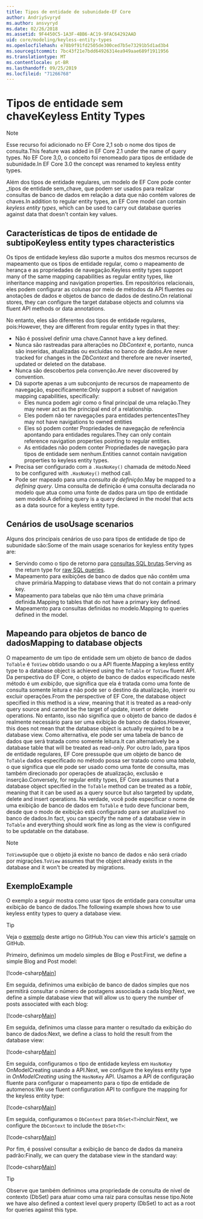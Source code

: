 ```yaml
---
title: Tipos de entidade de subunidade-EF Core
author: AndriySvyryd
ms.author: ansvyryd
ms.date: 02/26/2018
ms.assetid: 9F4450C5-1A3F-4BB6-AC19-9FAC64292AAD
uid: core/modeling/keyless-entity-types
ms.openlocfilehash: e78b9f91fd2505de300ced7b5e73291b5d1ad3b4
ms.sourcegitcommit: 7bc43f21e7bdd64926314ea949aae689f1911956
ms.translationtype: MT
ms.contentlocale: pt-BR
ms.lasthandoff: 09/25/2019
ms.locfileid: "71266768"
---
```

# <a name="keyless-entity-types"></a><span data-ttu-id="2802c-102">Tipos de entidade sem chave</span><span class="sxs-lookup"><span data-stu-id="2802c-102">Keyless Entity Types</span></span>
> [!NOTE]
> <span data-ttu-id="2802c-103">Esse recurso foi adicionado no EF Core 2,1 sob o nome dos tipos de consulta.</span><span class="sxs-lookup"><span data-stu-id="2802c-103">This feature was added in EF Core 2.1 under the name of query types.</span></span> <span data-ttu-id="2802c-104">No EF Core 3,0, o conceito foi renomeado para tipos de entidade de subunidade.</span><span class="sxs-lookup"><span data-stu-id="2802c-104">In EF Core 3.0 the concept was renamed to keyless entity types.</span></span>

<span data-ttu-id="2802c-105">Além dos tipos de entidade regulares, um modelo de EF Core pode conter _tipos de entidade sem_chave, que podem ser usados para realizar consultas de banco de dados em relação a data que não contém valores de chaves.</span><span class="sxs-lookup"><span data-stu-id="2802c-105">In addition to regular entity types, an EF Core model can contain _keyless entity types_, which can be used to carry out database queries against data that doesn't contain key values.</span></span>

## <a name="keyless-entity-types-characteristics"></a><span data-ttu-id="2802c-106">Características de tipos de entidade de subtipo</span><span class="sxs-lookup"><span data-stu-id="2802c-106">Keyless entity types characteristics</span></span>

<span data-ttu-id="2802c-107">Os tipos de entidade keyless dão suporte a muitos dos mesmos recursos de mapeamento que os tipos de entidade regular, como o mapeamento de herança e as propriedades de navegação.</span><span class="sxs-lookup"><span data-stu-id="2802c-107">Keyless entity types support many of the same mapping capabilities as regular entity types, like inheritance mapping and navigation properties.</span></span> <span data-ttu-id="2802c-108">Em repositórios relacionais, eles podem configurar as colunas por meio de métodos da API fluentes ou anotações de dados e objetos de banco de dados de destino.</span><span class="sxs-lookup"><span data-stu-id="2802c-108">On relational stores, they can configure the target database objects and columns via fluent API methods or data annotations.</span></span>

<span data-ttu-id="2802c-109">No entanto, eles são diferentes dos tipos de entidade regulares, pois:</span><span class="sxs-lookup"><span data-stu-id="2802c-109">However, they are different from regular entity types in that they:</span></span>

- <span data-ttu-id="2802c-110">Não é possível definir uma chave.</span><span class="sxs-lookup"><span data-stu-id="2802c-110">Cannot have a key defined.</span></span>
- <span data-ttu-id="2802c-111">Nunca são rastreadas para alterações no _DbContext_ e, portanto, nunca são inseridas, atualizadas ou excluídas no banco de dados.</span><span class="sxs-lookup"><span data-stu-id="2802c-111">Are never tracked for changes in the _DbContext_ and therefore are never inserted, updated or deleted on the database.</span></span>
- <span data-ttu-id="2802c-112">Nunca são descobertos pela convenção.</span><span class="sxs-lookup"><span data-stu-id="2802c-112">Are never discovered by convention.</span></span>
- <span data-ttu-id="2802c-113">Dá suporte apenas a um subconjunto de recursos de mapeamento de navegação, especificamente:</span><span class="sxs-lookup"><span data-stu-id="2802c-113">Only support a subset of navigation mapping capabilities, specifically:</span></span>
  - <span data-ttu-id="2802c-114">Eles nunca podem agir como o final principal de uma relação.</span><span class="sxs-lookup"><span data-stu-id="2802c-114">They may never act as the principal end of a relationship.</span></span>
  - <span data-ttu-id="2802c-115">Eles podem não ter navegações para entidades pertencentes</span><span class="sxs-lookup"><span data-stu-id="2802c-115">They may not have navigations to owned entities</span></span>
  - <span data-ttu-id="2802c-116">Eles só podem conter Propriedades de navegação de referência apontando para entidades regulares.</span><span class="sxs-lookup"><span data-stu-id="2802c-116">They can only contain reference navigation properties pointing to regular entities.</span></span>
  - <span data-ttu-id="2802c-117">As entidades não podem conter Propriedades de navegação para tipos de entidade sem nenhum.</span><span class="sxs-lookup"><span data-stu-id="2802c-117">Entities cannot contain navigation properties to keyless entity types.</span></span>
- <span data-ttu-id="2802c-118">Precisa ser configurado com a `.HasNoKey()` chamada de método.</span><span class="sxs-lookup"><span data-stu-id="2802c-118">Need to be configured with `.HasNoKey()` method call.</span></span>
- <span data-ttu-id="2802c-119">Pode ser mapeado para uma _consulta de definição_.</span><span class="sxs-lookup"><span data-stu-id="2802c-119">May be mapped to a _defining query_.</span></span> <span data-ttu-id="2802c-120">Uma consulta de definição é uma consulta declarada no modelo que atua como uma fonte de dados para um tipo de entidade sem modelo.</span><span class="sxs-lookup"><span data-stu-id="2802c-120">A defining query is a query declared in the model that acts as a data source for a keyless entity type.</span></span>

## <a name="usage-scenarios"></a><span data-ttu-id="2802c-121">Cenários de uso</span><span class="sxs-lookup"><span data-stu-id="2802c-121">Usage scenarios</span></span>

<span data-ttu-id="2802c-122">Alguns dos principais cenários de uso para tipos de entidade de tipo de subunidade são:</span><span class="sxs-lookup"><span data-stu-id="2802c-122">Some of the main usage scenarios for keyless entity types are:</span></span>

- <span data-ttu-id="2802c-123">Servindo como o tipo de retorno para [consultas SQL brutas](xref:core/querying/raw-sql).</span><span class="sxs-lookup"><span data-stu-id="2802c-123">Serving as the return type for [raw SQL queries](xref:core/querying/raw-sql).</span></span>
- <span data-ttu-id="2802c-124">Mapeamento para exibições de banco de dados que não contêm uma chave primária.</span><span class="sxs-lookup"><span data-stu-id="2802c-124">Mapping to database views that do not contain a primary key.</span></span>
- <span data-ttu-id="2802c-125">Mapeamento para tabelas que não têm uma chave primária definida.</span><span class="sxs-lookup"><span data-stu-id="2802c-125">Mapping to tables that do not have a primary key defined.</span></span>
- <span data-ttu-id="2802c-126">Mapeamento para consultas definidas no modelo.</span><span class="sxs-lookup"><span data-stu-id="2802c-126">Mapping to queries defined in the model.</span></span>

## <a name="mapping-to-database-objects"></a><span data-ttu-id="2802c-127">Mapeando para objetos de banco de dados</span><span class="sxs-lookup"><span data-stu-id="2802c-127">Mapping to database objects</span></span>

<span data-ttu-id="2802c-128">O mapeamento de um tipo de entidade sem um objeto de banco de dados `ToTable` é `ToView` obtido usando o ou a API fluente.</span><span class="sxs-lookup"><span data-stu-id="2802c-128">Mapping a keyless entity type to a database object is achieved using the `ToTable` or `ToView` fluent API.</span></span> <span data-ttu-id="2802c-129">Da perspectiva do EF Core, o objeto de banco de dados especificado neste método é um _exibição_, que significa que ela é tratada como uma fonte de consulta somente leitura e não pode ser o destino da atualização, inserir ou excluir operações.</span><span class="sxs-lookup"><span data-stu-id="2802c-129">From the perspective of EF Core, the database object specified in this method is a _view_, meaning that it is treated as a read-only query source and cannot be the target of update, insert or delete operations.</span></span> <span data-ttu-id="2802c-130">No entanto, isso não significa que o objeto de banco de dados é realmente necessário para ser uma exibição de banco de dados.</span><span class="sxs-lookup"><span data-stu-id="2802c-130">However, this does not mean that the database object is actually required to be a database view.</span></span> <span data-ttu-id="2802c-131">Como alternativa, ele pode ser uma tabela de banco de dados que será tratada como somente leitura.</span><span class="sxs-lookup"><span data-stu-id="2802c-131">It can alternatively be a database table that will be treated as read-only.</span></span> <span data-ttu-id="2802c-132">Por outro lado, para tipos de entidade regulares, EF Core pressupõe que um objeto de banco de `ToTable` dados especificado no método possa ser tratado como uma _tabela_, o que significa que ele pode ser usado como uma fonte de consulta, mas também direcionado por operações de atualização, exclusão e inserção.</span><span class="sxs-lookup"><span data-stu-id="2802c-132">Conversely, for regular entity types, EF Core assumes that a database object specified in the `ToTable` method can be treated as a _table_, meaning that it can be used as a query source but also targeted by update, delete and insert operations.</span></span> <span data-ttu-id="2802c-133">Na verdade, você pode especificar o nome de uma exibição de banco de dados em `ToTable` e tudo deve funcionar bem, desde que o modo de exibição está configurado para ser atualizável no banco de dados.</span><span class="sxs-lookup"><span data-stu-id="2802c-133">In fact, you can specify the name of a database view in `ToTable` and everything should work fine as long as the view is configured to be updatable on the database.</span></span>

> [!NOTE]
> <span data-ttu-id="2802c-134">`ToView`supõe que o objeto já existe no banco de dados e não será criado por migrações.</span><span class="sxs-lookup"><span data-stu-id="2802c-134">`ToView` assumes that the object already exists in the database and it won't be created by migrations.</span></span>

## <a name="example"></a><span data-ttu-id="2802c-135">Exemplo</span><span class="sxs-lookup"><span data-stu-id="2802c-135">Example</span></span>

<span data-ttu-id="2802c-136">O exemplo a seguir mostra como usar tipos de entidade para consultar uma exibição de banco de dados.</span><span class="sxs-lookup"><span data-stu-id="2802c-136">The following example shows how to use keyless entity types to query a database view.</span></span>

> [!TIP]
> <span data-ttu-id="2802c-137">Veja o [exemplo](https://github.com/aspnet/EntityFramework.Docs/tree/master/samples/core/KeylessEntityTypes) deste artigo no GitHub.</span><span class="sxs-lookup"><span data-stu-id="2802c-137">You can view this article's [sample](https://github.com/aspnet/EntityFramework.Docs/tree/master/samples/core/KeylessEntityTypes) on GitHub.</span></span>

<span data-ttu-id="2802c-138">Primeiro, definimos um modelo simples de Blog e Post:</span><span class="sxs-lookup"><span data-stu-id="2802c-138">First, we define a simple Blog and Post model:</span></span>

[!code-csharp[Main](../../../samples/core/KeylessEntityTypes/Program.cs#Entities)]

<span data-ttu-id="2802c-139">Em seguida, definimos uma exibição de banco de dados simples que nos permitirá consultar o número de postagens associada a cada blog:</span><span class="sxs-lookup"><span data-stu-id="2802c-139">Next, we define a simple database view that will allow us to query the number of posts associated with each blog:</span></span>

[!code-csharp[Main](../../../samples/core/KeylessEntityTypes/Program.cs#View)]

<span data-ttu-id="2802c-140">Em seguida, definimos uma classe para manter o resultado da exibição do banco de dados:</span><span class="sxs-lookup"><span data-stu-id="2802c-140">Next, we define a class to hold the result from the database view:</span></span>

[!code-csharp[Main](../../../samples/core/KeylessEntityTypes/Program.cs#KeylessEntityType)]

<span data-ttu-id="2802c-141">Em seguida, configuramos o tipo de entidade keyless em `HasNoKey` OnModelCreating usando a API.</span><span class="sxs-lookup"><span data-stu-id="2802c-141">Next, we configure the keyless entity type in _OnModelCreating_ using the `HasNoKey` API.</span></span>
<span data-ttu-id="2802c-142">Usamos a API de configuração fluente para configurar o mapeamento para o tipo de entidade de automenos:</span><span class="sxs-lookup"><span data-stu-id="2802c-142">We use fluent configuration API to configure the mapping for the keyless entity type:</span></span>

[!code-csharp[Main](../../../samples/core/KeylessEntityTypes/Program.cs#Configuration)]

<span data-ttu-id="2802c-143">Em seguida, configuramos o `DbContext` para `DbSet<T>`incluir:</span><span class="sxs-lookup"><span data-stu-id="2802c-143">Next, we configure the `DbContext` to include the `DbSet<T>`:</span></span>

[!code-csharp[Main](../../../samples/core/KeylessEntityTypes/Program.cs#DbSet)]

<span data-ttu-id="2802c-144">Por fim, é possível consultar a exibição de banco de dados da maneira padrão:</span><span class="sxs-lookup"><span data-stu-id="2802c-144">Finally, we can query the database view in the standard way:</span></span>

[!code-csharp[Main](../../../samples/core/KeylessEntityTypes/Program.cs#Query)]

> [!TIP]
> <span data-ttu-id="2802c-145">Observe que também definimos uma propriedade de consulta de nível de contexto (DbSet) para atuar como uma raiz para consultas nesse tipo.</span><span class="sxs-lookup"><span data-stu-id="2802c-145">Note we have also defined a context level query property (DbSet) to act as a root for queries against this type.</span></span>
